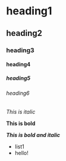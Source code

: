 # heading1
## heading2
### heading3
#### heading4
##### heading5
###### heading6

*This is italic*

**This is bold**

***This is bold and italic***

  - list1
  - hello!
